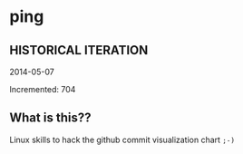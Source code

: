 # ping

## HISTORICAL ITERATION
2014-05-07

Incremented: 704

## What is this?? 
Linux skills to hack the github commit visualization chart `;-)`
